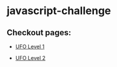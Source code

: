 # javascript-challenge

## Checkout pages: 

* [UFO Level 1](https://junaiddawood.github.io/javascript-challenge/UFO-level-1/index.html)

* [UFO Level 2](https://junaiddawood.github.io/javascript-challenge/UFO-level-2/index.html)
